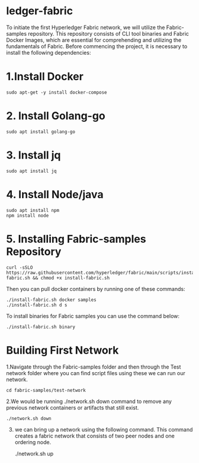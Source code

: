 # ledger-fabric
To initiate the first Hyperledger Fabric network, we will utilize the Fabric-samples repository. This repository consists of CLI tool binaries and Fabric Docker Images, which are essential for comprehending and utilizing the fundamentals of Fabric. Before commencing the project, it is necessary to install the following dependencies:

# 1.Install Docker

    sudo apt-get -y install docker-compose

# 2. Install Golang-go

    sudo apt install golang-go

# 3. Install jq

    sudo apt install jq

# 4. Install Node/java

    sudo apt install npm
    npm install node

# 5. Installing Fabric-samples Repository

    curl -sSLO https://raw.githubusercontent.com/hyperledger/fabric/main/scripts/install-fabric.sh && chmod +x install-fabric.sh
    
Then you can pull docker containers by running one of these commands:

    ./install-fabric.sh docker samples
    ./install-fabric.sh d s 

To install binaries for Fabric samples you can use the command below:

    ./install-fabric.sh binary
    
# Building First Network

1.Navigate through the Fabric-samples folder and then through the Test network folder where you can find script files using these we can run our network.

    cd fabric-samples/test-network

2.We would be running ./network.sh down command to remove any previous network containers or artifacts that still exist. 

    ./network.sh down

3.  we can bring up a network using the following command. This command creates a fabric network that consists of two peer nodes and one ordering node.

    ./network.sh up
